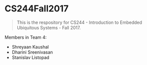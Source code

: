 # CS244Fall2017
> This is the respository for CS244 - Introduction to Embedded Ubiquitous Systems - Fall 2017.

Members in Team 4:
- Shreyaan Kaushal
- Dharini Sreenivasan
- Stanislav Listopad
